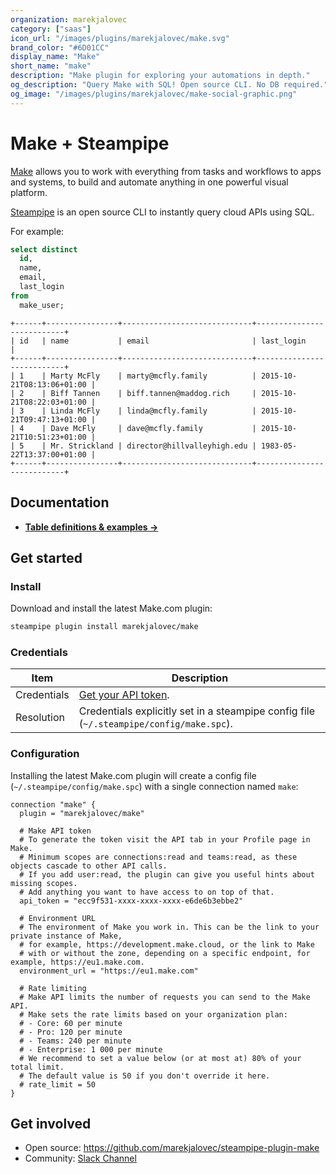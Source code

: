 ```yaml
---
organization: marekjalovec
category: ["saas"]
icon_url: "/images/plugins/marekjalovec/make.svg"
brand_color: "#6D01CC"
display_name: "Make"
short_name: "make"
description: "Make plugin for exploring your automations in depth."
og_description: "Query Make with SQL! Open source CLI. No DB required."
og_image: "/images/plugins/marekjalovec/make-social-graphic.png"
---
```


# Make + Steampipe

[Make](https://www.make.com) allows you to work with everything from tasks and workflows to apps and systems, to build and automate anything in one powerful visual platform.

[Steampipe](https://steampipe.io) is an open source CLI to instantly query cloud APIs using SQL.

For example:

```sql
select distinct
  id,
  name,
  email,
  last_login
from
  make_user;
```

```
+------+----------------+-----------------------------+---------------------------+
| id   | name           | email                       | last_login                |
+------+----------------+-----------------------------+---------------------------+
| 1    | Marty McFly    | marty@mcfly.family          | 2015-10-21T08:13:06+01:00 |
| 2    | Biff Tannen    | biff.tannen@maddog.rich     | 2015-10-21T08:22:03+01:00 |
| 3    | Linda McFly    | linda@mcfly.family          | 2015-10-21T09:47:13+01:00 |
| 4    | Dave McFly     | dave@mcfly.family           | 2015-10-21T10:51:23+01:00 |
| 5    | Mr. Strickland | director@hillvalleyhigh.edu | 1983-05-22T13:37:00+01:00 |
+------+----------------+-----------------------------+---------------------------+
```

## Documentation

- **[Table definitions & examples →](/plugins/marekjalovec/make/tables)**

## Get started

### Install

Download and install the latest Make.com plugin:

```bash
steampipe plugin install marekjalovec/make
```

### Credentials

| Item | Description |
| - | - |
| Credentials | [Get your API token](https://www.make.com/en/api-documentation/authentication-token). |
| Resolution | Credentials explicitly set in a steampipe config file (`~/.steampipe/config/make.spc`). |

### Configuration

Installing the latest Make.com plugin will create a config file (`~/.steampipe/config/make.spc`) with a single connection named `make`:

```hcl
connection "make" {
  plugin = "marekjalovec/make"

  # Make API token
  # To generate the token visit the API tab in your Profile page in Make.
  # Minimum scopes are connections:read and teams:read, as these objects cascade to other API calls.
  # If you add user:read, the plugin can give you useful hints about missing scopes.
  # Add anything you want to have access to on top of that.
  api_token = "ecc9f531-xxxx-xxxx-xxxx-e6de6b3ebbe2"

  # Environment URL
  # The environment of Make you work in. This can be the link to your private instance of Make,
  # for example, https://development.make.cloud, or the link to Make
  # with or without the zone, depending on a specific endpoint, for example, https://eu1.make.com.
  environment_url = "https://eu1.make.com"

  # Rate limiting
  # Make API limits the number of requests you can send to the Make API.
  # Make sets the rate limits based on your organization plan:
  # - Core: 60 per minute
  # - Pro: 120 per minute
  # - Teams: 240 per minute
  # - Enterprise: 1 000 per minute
  # We recommend to set a value below (or at most at) 80% of your total limit.
  # The default value is 50 if you don't override it here.
  # rate_limit = 50
}
```

## Get involved

- Open source: https://github.com/marekjalovec/steampipe-plugin-make
- Community: [Slack Channel](https://steampipe.io/community/join)
